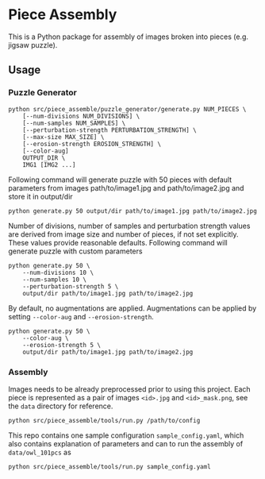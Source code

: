 # Piece Assembly

This is a Python package for assembly of images broken into pieces (e.g. jigsaw puzzle).


## Usage

### Puzzle Generator

```
python src/piece_assemble/puzzle_generator/generate.py NUM_PIECES \
    [--num-divisions NUM_DIVISIONS] \
    [--num-samples NUM_SAMPLES] \
    [--perturbation-strength PERTURBATION_STRENGTH] \
    [--max-size MAX_SIZE] \
    [--erosion-strength EROSION_STRENGTH] \
    [--color-aug]
    OUTPUT_DIR \
    IMG1 [IMG2 ...]
```

Following command will generate puzzle with 50 pieces with default
parameters from images path/to/image1.jpg and path/to/image2.jpg and
store it in output/dir

```
python generate.py 50 output/dir path/to/image1.jpg path/to/image2.jpg
```

Number of divisions, number of samples and perturbation strength values are derived from
image size and number of pieces, if not set explicitly. These values provide reasonable
defaults.
Following command will generate puzzle with custom parameters

```
python generate.py 50 \
    --num-divisions 10 \
    --num-samples 10 \
    --perturbation-strength 5 \
    output/dir path/to/image1.jpg path/to/image2.jpg
```

By default, no augmentations are applied. Augmentations can be applied by setting
`--color-aug` and `--erosion-strength`.

```
python generate.py 50 \
    --color-aug \
    --erosion-strength 5 \
    output/dir path/to/image1.jpg path/to/image2.jpg
```



### Assembly
Images needs to be already preprocessed prior to using this project.
Each piece is represented as a pair of images
`<id>.jpg` and `<id>_mask.png`, see the `data` directory for reference.

```
python src/piece_assemble/tools/run.py /path/to/config
```

This repo contains one sample configuration `sample_config.yaml`, which also contains
explanation of parameters and can
to run the assembly of `data/owl_101pcs` as

```
python src/piece_assemble/tools/run.py sample_config.yaml
```

